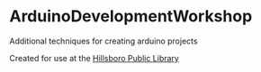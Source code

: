 # ArduinoDevelopmentWorkshop
Additional techniques for creating arduino projects

Created for use at the [Hillsboro Public Library](https://www.wccls.org/libraries/hillsborobrookwood)
